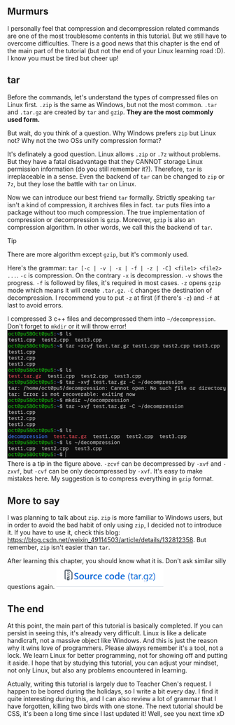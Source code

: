 ## Murmurs
I personally feel that compression and decompression related commands are one of the most troublesome contents in this tutorial. But we still have to overcome difficulties. There is a good news that this chapter is the end of the main part of the tutorial (but not the end of your Linux learning road :D). I know you must be tired but cheer up!

## tar
Before the commands, let's understand the types of compressed files on Linux first. `.zip` is the same as Windows, but not the most common. `.tar` and  `.tar.gz` are created by `tar` and `gzip`. **They are the most commonly used form.**

But wait, do you think of a question. Why Windows prefers `zip` but Linux not? Why not the two OSs unify compression format?

It's definately a good question. Linux allows `.zip` or `.7z` without problems. But they have a fatal disadvantage that they CANNOT storage Linux permission information (do you still remember it?). Therefore, `tar` is irreplaceable in a sense. Even the backend of `tar` can be changed to `zip` or `7z`, but they lose the battle with `tar` on Linux.

Now we can introduce our best friend `tar` formally. Strictly speaking `tar` isn't a kind of compression, it archives files in fact. `tar` puts files into a package without too much compression. The true implementation of compression or decompression is `gzip`. Moreover, `gzip` is also an compression algorithm. In other words, we call this the backend of `tar`.
>[!TIP]
>There are more algorithm except `gzip`, but it's commonly used.

Here's the grammar: `tar [-c | -v | -x | -f | -z | -C] <file1> <file2> ...`.
`-c` is compression. On the contrary `-x` is decompression.
`-v` shows the progress.
`-f` is followed by files, it's required in most cases.
`-z` opens `gzip` mode which means it will create `.tar.gz`.
`-C` changes the destination of decompression.
I recommend you to put `-z` at first (if there's `-z`) and `-f` at last to avoid errors.

I compressed 3 c++ files and  decompressed them into `~/decompression`. Don't forget to `mkdir` or it will throw error!
![](/assets/Linux/13%20Linux%20compression%20commands/1.png)
There is a tip in the figure above. `-zcvf` can be decompressed by `-xvf` and `-zxvf`, but `-cvf` can be only decompressed by `-xvf`. It's easy to make mistakes here. My suggestion is to compress everything in `gzip` format.

## More to say
I was planning to talk about `zip`. `zip` is more familiar to Windows users, but in order to avoid the bad habit of only using `zip`, I decided not to introduce it. If you have to use it, check this blog: https://blog.csdn.net/weixin_49114503/article/details/132812358. But  remember, `zip` isn't easier than `tar`.

After learning this chapter, you should know what it is. Don't ask similar silly questions again.
![](/assets/Linux/13%20Linux%20compression%20commands/2.png)

## The end
At this point, the main part of this tutorial is basically completed. If you can persist in seeing this, it's already very difficult. Linux is like a delicate handicraft, not a massive object like Windows. And this is just the reason why it wins love of programmers. Please always remember it's a tool, not a lock. We learn Linux for better programming, not for showing off and putting it aside. I hope that by studying this tutorial, you can adjust your mindset, not only Linux, but also any problems encountered in learning.

Actually, writing this tutorial is largely due to Teacher Chen's request. I happen to be bored during the holidays, so I write a bit every day. I find it quite interesting during this, and I can also review a lot of grammar that I have forgotten, killing two birds with one stone. The next tutorial should be CSS, it's been a long time since I last updated it! Well, see you next time xD
